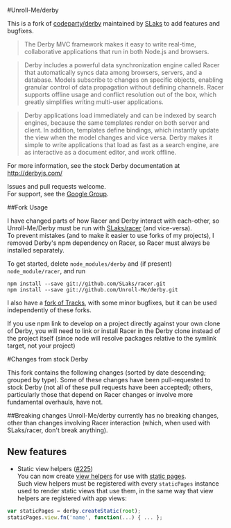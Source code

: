 #Unroll-Me/derby

This is a fork of [codeparty/derby](https://github.com/codeparty/derby) maintained by [SLaks](http://slaks.net) to add features and bugfixes.

 > The Derby MVC framework makes it easy to write real-time, collaborative applications that run in both Node.js and browsers.

 > Derby includes a powerful data synchronization engine called Racer that automatically syncs data among browsers, servers, and a database. Models subscribe to changes on specific objects, enabling granular control of data propagation without defining channels. Racer supports offline usage and conflict resolution out of the box, which greatly simplifies writing multi-user applications.

 > Derby applications load immediately and can be indexed by search engines, because the same templates render on both server and client. In addition, templates define bindings, which instantly update the view when the model changes and vice versa. Derby makes it simple to write applications that load as fast as a search engine, are as interactive as a document editor, and work offline.

For more information, see the stock Derby documentation at http://derbyjs.com/

Issues and pull requests welcome.  
For support, see the [Google Group](https://groups.google.com/forum/?fromgroups#!forum/derbyjs).


##Fork Usage

I have changed parts of how Racer and Derby interact with each-other, so Unroll-Me/Derby must be run with [SLaks/racer](https://github.com/SLaks/racer) (and vice-versa).  
To prevent mistakes (and to make it easier to use forks of my projects), I removed Derby's npm dependency on Racer, so Racer must always be installed separately.

To get started, delete `node_modules/derby` and (if present) `node_module/racer`, and run

```shell
npm install --save git://github.com/SLaks/racer.git
npm install --save git://github.com/Unroll-Me/derby.git
```

I also have a [fork of Tracks](https://github.com/Unroll-Me/tracks), with some minor bugfixes, but it can be used independently of these forks.

If you use npm link to develop on a project directly against your own clone of Derby, you will need to link or install Racer in the Derby clone instead of the project itself (since node will resolve packages relative to the symlink target, not your project)

#Changes from stock Derby

This fork contains the following changes (sorted by date descending; grouped by type).
Some of these changes have been pull-requested to stock Derby (not all of these pull requests have been accepted); others, particularly those that depend on Racer changes or involve more fundamental overhauls, have not.

##Breaking changes
Unroll-Me/derby currently has no breaking changes, other than changes involving Racer interaction (which, when used with SLaks/racer, don't break anything).

## New features
 - Static view helpers ([#225](https://github.com/codeparty/derby/pull/225))  
   You can now create [view helpers](http://derbyjs.com/#view_helper_functions) for use with [static pages](http://derbyjs.com/#static_pages).  
Such view helpers must be registered with every `staticPages` instance used to render static views that use them, in the same way that view helpers are registered with app views:  
```js
var staticPages = derby.createStatic(root);
staticPages.view.fn('name', function(...) { ... };
```
